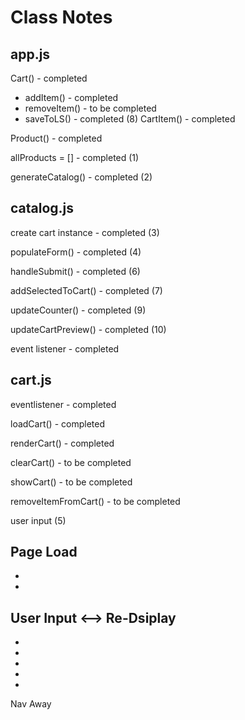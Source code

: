 # Class Notes

## app.js

Cart() - completed
- addItem() - completed
- removeItem() - to be completed
- saveToLS() - completed (8)
CartItem() - completed

Product() - completed

allProducts = [] - completed (1)

generateCatalog() - completed (2)

## catalog.js

create cart instance - completed (3)

populateForm() - completed (4)

handleSubmit() - completed (6)

addSelectedToCart() - completed (7)

updateCounter() - completed (9)

updateCartPreview() - completed (10)

event listener - completed

## cart.js

eventlistener - completed

loadCart() - completed

renderCart() - completed

clearCart() - to be completed

showCart() - to be completed

removeItemFromCart() - to be completed

user input (5)

Page Load
-
-
-

User Input <--> Re-Dsiplay
-
-
-

-
-
-

Nav Away
